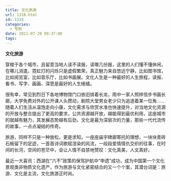 ```yaml
---
title: 文化旅游
url: 1318.html
id: 1318
categories:
  - 写到
date: 2011-07-20 09:37:00
tags:
---
```


**文化旅游**

  
穿梭于各个城市，且留意当地人读不读报，读哪几份报，这里的人们懂不懂休闲，在哪儿消遣。霓虹灯的闪烁只是虚假繁荣，真正魅力来自悠远宁静，比如图书馆，比如阅览室，比如音乐厅，比如书画展。文化人生是一种最好的人生旅程，读报、看书、写字、画画、深思是最好的人生绻缱。  
  
很有幸，常见到烈日下各地博物馆门口依旧排着长龙，雨中一家人照样信步书画长廊，大学免费对外的公开课人头攒动，剧院大堂男女老少只为追逐着某一位角……随着人们生活从温饱走向小康，文化需求与欣赏水准也快速提升，对当地文化资源的开放与整合提出了更高的要求，公共资源越开放，越能得到最优利用，这座城市的就越有魅力，其发展态势越有后劲，文化是最为深层次的力量，那些一代代流传的故事，一点点凝结的传奇。  
  
旅游，同样不只是一种放松，更是求知。一座座庙宇碑廊寄托的理想，一块块青砖石板留下的足迹，一首首诗词歌赋渲染的风流，一段段爱情情仇交织的往事，在时间的长河，空间的苍茫中，会让人情不自禁地赞叹：文化真美，人文真好。  
  
最近一大喜讯：西湖在“六不”政策的保驾护航中“申遗”成功，成为中国第一个文化景观类非物质文化遗产，作为旅游与文化紧密结合的又一个个案，其潜台词是：旅游、文化是主流，文化旅游正时尚。